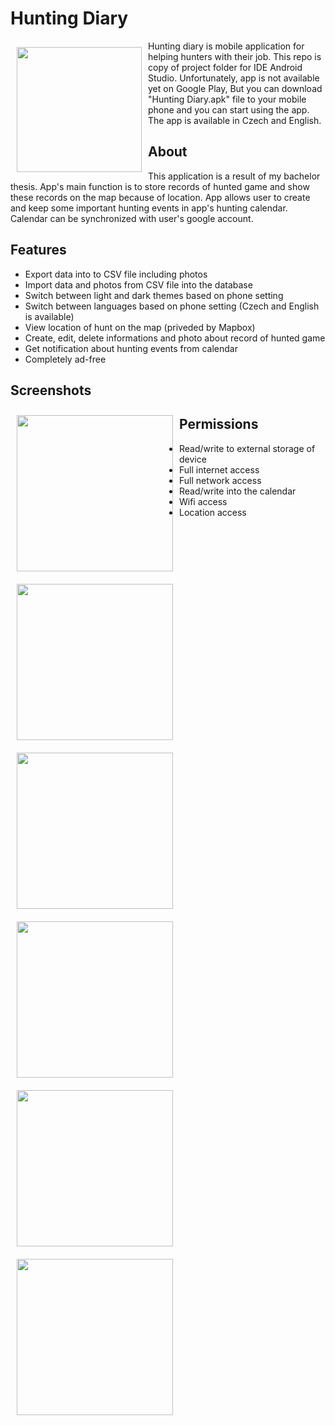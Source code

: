 # Hunting Diary

<img src="readme/ic_launcher_white_wolf-playstore.png" align="left" width="200" height="200" hspace="10" vspace="10">

Hunting diary is mobile application for helping hunters with their job. This repo is copy of project folder for IDE Android Studio. Unfortunately, app is not available yet on Google Play, But you can download "Hunting Diary.apk" file to your mobile phone and you can start using the app. The app is available in Czech and English.



## About
This application is a result of my bachelor thesis. App's main function is to store records of hunted game and show these records on the map because of location. App allows user to create and keep some important hunting events in app's hunting calendar. Calendar can be synchronized with user's google account.

## Features
 
 - Export data into to CSV file including photos
 - Import data and photos from CSV file into the database
 - Switch between light and dark themes based on phone setting
 - Switch between languages based on phone setting (Czech and English is available)
 - View location of hunt on the map (priveded by Mapbox)
 - Create, edit, delete informations and photo about record of hunted game
 - Get notification about hunting events from calendar
 - Completely ad-free

## Screenshots

<img src="/readme/homeScreenExample.jpg" align="left" width="250" hspace="10" vspace="10">
<img src="/readme/huntingChronicle.jpg" align="left" width="250" hspace="10" vspace="10">
<img src="/readme/animalEnums.jpg" align="left" width="250" hspace="10" vspace="10">
<img src="/readme/detailItemPart1.jpg" align="left" width="250" hspace="10" vspace="10">
<img src="/readme/detailAnimalMarker.jpg" align="left" width="250" hspace="10" vspace="10">
<img src="/readme/calendarExample.jpg" align="left" width="250" hspace="10" vspace="10">

## Permissions

- Read/write to external storage of device
- Full internet access
- Full network access
- Read/write into the calendar
- Wifi access
- Location access
